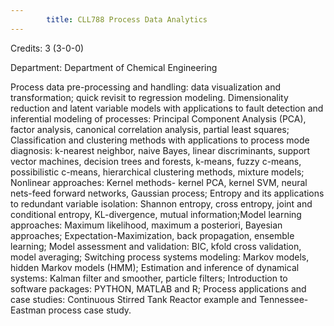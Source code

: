 ```yaml
---
        title: CLL788 Process Data Analytics
---
```

Credits: 3 (3-0-0)

Department: Department of Chemical Engineering

Process data pre-processing and handling: data visualization and transformation; quick revisit to regression modeling. Dimensionality reduction and latent variable models with applications to fault detection and inferential modeling of processes: Principal Component Analysis (PCA), factor analysis, canonical correlation analysis, partial least squares; Classification and clustering methods with applications to process mode diagnosis: k-nearest neighbor, naive Bayes, linear discriminants, support vector machines, decision trees and forests, k-means, fuzzy c-means, possibilistic c-means, hierarchical clustering methods, mixture models; Nonlinear approaches: Kernel methods- kernel PCA, kernel SVM, neural nets-feed forward networks, Gaussian process; Entropy and its applications to redundant variable isolation: Shannon entropy, cross entropy, joint and conditional entropy, KL-divergence, mutual information;Model learning approaches: Maximum likelihood, maximum a posteriori, Bayesian approaches; Expectation-Maximization, back propagation, ensemble learning; Model assessment and validation: BIC, kfold cross validation, model averaging; Switching process systems modeling: Markov models, hidden Markov models (HMM); Estimation and inference of dynamical systems: Kalman filter and smoother, particle filters; Introduction to software packages: PYTHON, MATLAB and R; Process applications and case studies: Continuous Stirred Tank Reactor example and Tennessee-Eastman process case study.